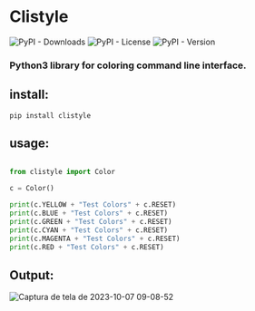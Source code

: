 # Clistyle

![PyPI - Downloads](https://img.shields.io/pypi/dm/clistyle)
![PyPI - License](https://img.shields.io/pypi/l/clistyle)
![PyPI - Version](https://img.shields.io/pypi/v/clistyle)



### Python3 library for coloring command line interface.

## install:

    pip install clistyle

## usage:

```python

from clistyle import Color

c = Color()

print(c.YELLOW + "Test Colors" + c.RESET)
print(c.BLUE + "Test Colors" + c.RESET)
print(c.GREEN + "Test Colors" + c.RESET)
print(c.CYAN + "Test Colors" + c.RESET)
print(c.MAGENTA + "Test Colors" + c.RESET)
print(c.RED + "Test Colors" + c.RESET)

```
## Output:

![Captura de tela de 2023-10-07 09-08-52](https://github.com/JuanBindez/clistyle/assets/79322362/3b754dda-e673-4948-a8fc-3fac442d52a9)


